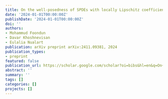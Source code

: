 ```yaml
---
title: On the well-posedness of SPDEs with locally Lipschitz coefficients
date: '2024-01-01T00:00:00Z'
publishDate: '2024-01-01T00:00:00Z'
doi: ''
authors:
- Mohammud Foondun
- Davar Khoshnevisan
- Eulalia Nualart
publication: arXiv preprint arXiv:2411.09381, 2024
publication_types:
- preprint
featured: false
publication_url: https://scholar.google.com/scholar?oi=bibs&hl=en&q=On+the+well-posedness+of+SPDEs+with+locally+Lipschitz+coefficients
abstract: ''
summary: ''
tags: []
categories: []
projects: []
---
```

